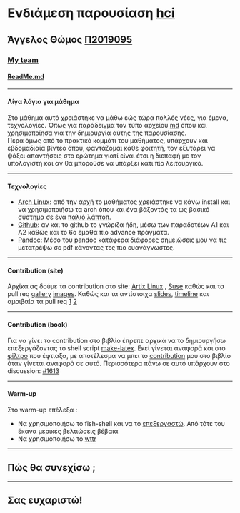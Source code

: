 # Ενδιάμεση παρουσίαση [hci](https://github.com/courses-ionio/hci)
## Άγγελος Θώμος [Π2019095](https://github.com/Angeloth1)
### [My team](https://github.com/Second-Time-Is-The-Charm)
#### [ReadMe.md](https://github.com/Angeloth1/hci/tree/2019095/projects/2019095)
---
#### Λίγα λόγια για μάθημα
Στο μάθημα αυτό χρειάστηκε να μάθω εώς τώρα πολλές νέες, για έμενα, τεχνολογίες. Όπως για παράδειγμα τον τύπο αρχείου [md](https://daringfireball.net/projects/markdown/syntax) όπου και χρησιμοποίησα για την δημιουργία αύτης της παρουσίασης.  
Πέρα όμως από το πρακτικό κομμάτι του μαθήματος, υπάρχουν και εβδομαδιαία βίντεο όπου, φαντάζομαι κάθε φοιτητή, τον εξυτάρει να ψάξει απαντήσεις στο ερώτημα γιατί είναι έτσι η διεπαφή με τον υπολογιστή και αν θα μπορούσε να υπάρξει κάτι πίο λειτουργικό.

---
#### Τεχνολογίες
- [Arch Linux](https://archlinux.org/): από την αρχή το μαθήματος χρειάστηκε να κάνω install και να χρησιμοποιήσω τα arch όπου και ένα βάζοντάς τα ως βασικό σύστημα σε ένα [παλιό λάπτοπ](https://asciinema.org/a/v6iy1N8PzgTMxa3GR3hApOTe9).
- [Github](https://kinsta.com/knowledgebase/what-is-github/): αν και το github το γνώριζα ήδη, μέσω των παραδοτέων Α1 και Α2 καθώς και το 6ο έμαθα πιο advance πράγματα.
- [Pandoc](https://pandoc.org/): Μέσο του pandoc κατάφερα διάφορες σημειώσεις μου να τις μετατρέψω σε pdf κάνοντας τες πιο ευανάγνωστες.
---
#### Contribution (site)
Αρχίκα ας δούμε τα contribution στο site: [Artix Linux](https://stitc-site.netlify.app/gallery/artix/) , [Suse](https://stitc-site.netlify.app/gallery/suse/) καθώς και τα pull req [gallery](https://github.com/Second-Time-Is-The-Charm/_gallery/pull/12/files)  [images](https://github.com/Second-Time-Is-The-Charm/images/pull/14/files). Καθώς και τα αντίστοιχα [slides](https://stitc-site.netlify.app/slides/os/), [timeline](https://stitc-site.netlify.app/timeline/os-apps/) και αμοιβαία τα pull req [1](https://github.com/Second-Time-Is-The-Charm/site/pull/7) [2](https://github.com/Second-Time-Is-The-Charm/site/pull/9)

---
#### Contribution (book)
Για να γίνει το contribution στο βιβλίο έπρεπε αρχικά να το δημιουργήσω επεξεργάζοντας το shell script [make-latex](https://github.com/Angeloth1/kallipos/commit/1d17dcdfefb891e9f365a153fd3ad48e96a7c6b9). Εκεί γίνεται αναφορά και στο [φίλτρο](https://github.com/Angeloth1/kallipos/blob/master/contribution.lua) που έφτιαξα, με αποτέλεσμα να μπει το [contribution](https://github.com/Angeloth1/kallipos/blob/master/contribution/unixLin.md) μου στο βιβλίο όταν γίνεται αναφορά σε αυτό. Περισσότερα πάνω σε αυτό υπάρχουν στο discussion: [#1613](https://github.com/courses-ionio/help/discussions/1613) 

---
#### Warm-up
Στο warm-up επέλεξα :
- Να χρησιμοποιήσω το fish-shell και να το [επεξεργαστώ](https://asciinema.org/a/MF11tTiNWWAXU072wriDwqBfr). Από τότε του έκανα μερικές βελτιώσεις βέβαια 
- Να χρησιμοποιήσω το [wttr](https://asciinema.org/a/4SMIyNPkZqWnTF3CEE5qqtN7M)

---
## Πώς θα συνεχίσω ;

---
## Σας ευχαριστώ!